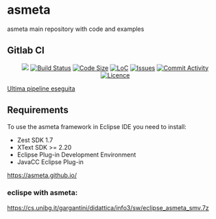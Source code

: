 # asmeta
asmeta main repository with code and examples

## Gitlab CI
<p align="center">
	<a href="https://gitlab.com/garganti/asmeta/-/pipelines/gitlab_ci/latest" alt="Pipeline Status">
        <img src="https://gitlab.com/%{project_path}/badges/gitlab_ci/pipeline.svg" /></a>
    <a href="https://gitlab.com/garganti/asmeta/-/pipelines/gitlab_ci/latest">
        <img src="https://img.shields.io/gitlab/pipeline/garganti/asmeta" alt="Build Status"></a>
    <a href="https://github.com/asmeta/asmeta">
        <img src="https://img.shields.io/github/languages/code-size/asmeta/asmeta"
            alt="Code Size"></a>
    <a href="https://github.com/asmeta/asmeta">
        <img src="https://img.shields.io/tokei/lines/github/asmeta/asmeta"
            alt="LoC"></a>
    <a href="https://github.com/asmeta/asmeta/issues">
        <img src="https://img.shields.io/github/issues/asmeta/asmeta"
            alt="Issues"/></a>
	<a href="https://github.com/asmeta/asmeta/issues">
        <img src="https://img.shields.io/github/commit-activity/y/asmeta/asmeta"
            alt="Commit Activity"/></a>
	<a href="https://github.com/asmeta/asmeta/blob/master/LICENSE">
        <img src="https://img.shields.io/github/license/asmeta/asmeta"
            alt="Licence"/></a>
</p>

<a href="https://gitlab.com/garganti/asmeta/-/pipelines/gitlab_ci/latest" alt="Latest Pipeline"> Ultima pipeline eseguita </a>

## Requirements

To use the asmeta framework in Eclipse IDE you need to install:

* Zest SDK 1.7
* XText SDK >= 2.20
* Eclipse Plug-in Development Environment
* JavaCC Eclipse Plug-in

https://asmeta.github.io/

### eclispe with asmeta:

https://cs.unibg.it/gargantini/didattica/info3/sw/eclipse_asmeta_smv.7z
